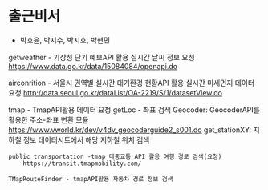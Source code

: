 # 출근비서
- 박호윤, 박지수, 박지호, 박현민

getweather - 기상청 단기 예보API 활용 실시간 날씨 정보 요청
    https://www.data.go.kr/data/15084084/openapi.do

airconrition - 서울시 권역별 실시간 대기환경 현황API 활용 실시간 미세먼지 데이터 요청
    http://data.seoul.go.kr/dataList/OA-2219/S/1/datasetView.do

tmap - TmapAPI활용 데이터 요청
    getLoc - 좌표 검색
        Geocoder: GeocoderAPI를 활용한 주소-좌표 변환 모듈
            https://www.vworld.kr/dev/v4dv_geocoderguide2_s001.do
        get_stationXY: 지하철 정보 데이터시트에서 해당 지하철 위치 검색
    
    public_transportation -tmap 대중교통 API 활용 여행 경로 검색(요청)
        https://transit.tmapmobility.com/

    TMapRouteFinder - tmapAPI활용 자동차 경로 정보 검색